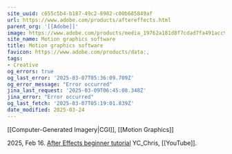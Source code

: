 ```yaml
---
site_uuid: c655c5b4-b187-49c2-8982-c00b685849af
url: https://www.adobe.com/products/aftereffects.html
parent_org: '[[Adobe]]'
image: https://www.adobe.com/products/media_19762a181d8f7cdad7fa491acc9917bdedbcba01a.jpeg?width=1200&format=pjpg&optimize=medium
site_name: Motion graphics software
title: Motion graphics software
favicon: https://www.adobe.com/products/data:,
tags:
- Creative
og_errors: true
og_last_error: '2025-03-07T05:36:09.709Z'
og_error_message: "Error occurred"
jina_last_request: '2025-03-09T06:45:08.348Z'
jina_error: "Error occurred"
og_last_fetch: '2025-03-07T05:19:01.839Z'
date_modified: 2025-03-24
---
```



[[Computer-Generated Imagery|CGI]], [[Motion Graphics]]

2025, Feb 16. [After Effects beginner tutorial](https://youtu.be/cOqMCL4aZHM?si=eTmOXoLq9jxtIkZU) YC_Chris, [[YouTube]].

